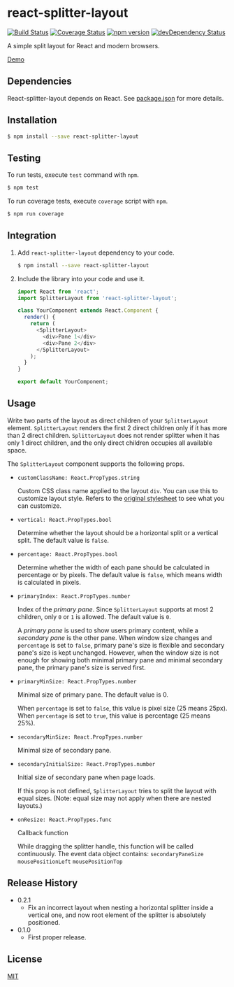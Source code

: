 # react-splitter-layout

[![Build Status](https://travis-ci.org/zesik/react-splitter-layout.svg?branch=master)](https://travis-ci.org/zesik/react-splitter-layout)
[![Coverage Status](https://coveralls.io/repos/github/zesik/react-splitter-layout/badge.svg?branch=master)](https://coveralls.io/github/zesik/react-splitter-layout?branch=master)
[![npm version](https://badge.fury.io/js/react-splitter-layout.svg)](https://badge.fury.io/js/react-splitter-layout)
[![devDependency Status](https://david-dm.org/zesik/react-splitter-layout/dev-status.svg)](https://david-dm.org/zesik/react-splitter-layout#info=devDependencies)

A simple split layout for React and modern browsers.

[Demo](https://zesik.com/react-splitter-layout/)

## Dependencies

React-splitter-layout depends on React. See [package.json](package.json) for more details.

## Installation

```sh
$ npm install --save react-splitter-layout
```

## Testing

To run tests, execute `test` command with `npm`.

```sh
$ npm test
```

To run coverage tests, execute `coverage` script with `npm`.

```sh
$ npm run coverage
```

## Integration

1. Add `react-splitter-layout` dependency to your code.

    ```sh
    $ npm install --save react-splitter-layout
    ```

2. Include the library into your code and use it.

    ```javascript
    import React from 'react';
    import SplitterLayout from 'react-splitter-layout';

    class YourComponent extends React.Component {
      render() {
        return (
          <SplitterLayout>
            <div>Pane 1</div>
            <div>Pane 2</div>
          </SplitterLayout>
        );
      }
    }

    export default YourComponent;
    ```

## Usage

Write two parts of the layout as direct children of your `SplitterLayout` element.
`SplitterLayout` renders the first 2 direct children only if it has more than 2 direct children.
`SplitterLayout` does not render splitter when it has only 1 direct children,
and the only direct children occupies all available space.

The `SplitterLayout` component supports the following props.

* `customClassName: React.PropTypes.string`

    Custom CSS class name applied to the layout `div`. You can use this to customize layout style.
    Refers to the [original stylesheet](src/stylesheets/index.css) to see what you can customize.

* `vertical: React.PropTypes.bool`

    Determine whether the layout should be a horizontal split or a vertical split. The default value is `false`.

* `percentage: React.PropTypes.bool`

    Determine whether the width of each pane should be calculated in percentage or by pixels.
    The default value is `false`, which means width is calculated in pixels.

* `primaryIndex: React.PropTypes.number`

    Index of the *primary pane*. Since `SplitterLayout` supports at most 2 children, only `0` or `1` is allowed.
    The default value is `0`.

    A *primary pane* is used to show users primary content, while a *secondary pane* is the other pane.
    When window size changes and `percentage` is set to `false`,
    primary pane's size is flexible and secondary pane's size is kept unchanged.
    However, when the window size is not enough for showing both minimal primary pane and minimal secondary pane,
    the primary pane's size is served first.

* `primaryMinSize: React.PropTypes.number`

    Minimal size of primary pane. The default value is 0.

    When `percentage` is set to `false`, this value is pixel size (25 means 25px).
    When `percentage` is set to `true`, this value is percentage (25 means 25%).

* `secondaryMinSize: React.PropTypes.number`

    Minimal size of secondary pane.

* `secondaryInitialSize: React.PropTypes.number`

    Initial size of secondary pane when page loads.

    If this prop is not defined, `SplitterLayout` tries to split the layout with equal sizes.
    (Note: equal size may not apply when there are nested layouts.)

* `onResize: React.PropTypes.func`

    Callback function

    While dragging the splitter handle, this function will be called continuously.
    The event data object contains:
    `secondaryPaneSize`
    `mousePositionLeft`
    `mousePositionTop`


## Release History

* 0.2.1
  * Fix an incorrect layout when nesting a horizontal splitter inside a vertical one,
    and now root element of the splitter is absolutely positioned.
* 0.1.0
  * First proper release.

## License

[MIT](LICENSE)
